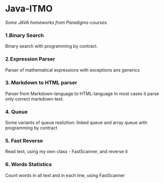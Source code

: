 # Java-ITMO
*Some JAVA homeworks from Paradigms-courses.*

### 1.Binary Search
Binary search with programming by contract.
### 2.Expression Parser
Parser of mathematical expressions with exceptions ans generics
### 3. Markdown to HTML parser
Parser from Markdown-language to HTML-language
In most cases it parse only correct markdown-text.
### 4. Queue
Some variants of queue realiztion: linked queue and array queue
with programming by contract
### 5. Fast Reverse
Read text, using my own class - FastScanner, and reverse it
### 6. Words Statistics
Count words in all text and in each line, using FastScanner

